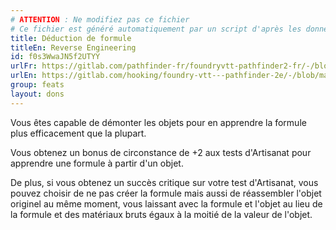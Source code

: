 ```yaml
---
# ATTENTION : Ne modifiez pas ce fichier
# Ce fichier est généré automatiquement par un script d'après les données du module Foundry VTT officiel et de sa traduction
title: Déduction de formule
titleEn: Reverse Engineering
id: f0s3WwaJN5f2UTYY
urlFr: https://gitlab.com/pathfinder-fr/foundryvtt-pathfinder2-fr/-/blob/master/data/feats/f0s3WwaJN5f2UTYY.htm
urlEn: https://gitlab.com/hooking/foundry-vtt---pathfinder-2e/-/blob/master/packs/data/feats.db/reverse-engineering.json
group: feats
layout: dons
---
```

Vous êtes capable de démonter les objets pour en apprendre la formule plus efficacement que la plupart.

Vous obtenez un bonus de circonstance de +2 aux tests d'Artisanat pour apprendre une formule à partir d'un objet.

De plus, si vous obtenez un succès critique sur votre test d'Artisanat, vous pouvez choisir de ne pas créer la formule mais aussi de réassembler l'objet originel au même moment, vous laissant avec la formule et l'objet au lieu de la formule et des matériaux bruts égaux à la moitié de la valeur de l'objet.


